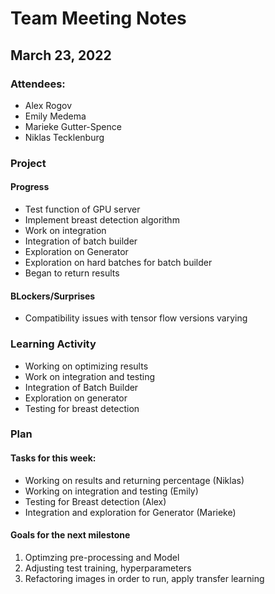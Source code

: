 # Team Meeting Notes
## March 23, 2022

### Attendees:
- Alex Rogov
- Emily Medema
- Marieke Gutter-Spence
- Niklas Tecklenburg

### Project
#### Progress
- Test function of GPU server
- Implement breast detection algorithm 
- Work on integration 
- Integration of batch builder 
- Exploration on Generator 
- Exploration on hard batches for batch builder 
- Began to return results 


#### BLockers/Surprises
- Compatibility issues with tensor flow versions varying


### Learning Activity 
- Working on optimizing results 
- Work on integration and testing 
- Integration of Batch Builder
- Exploration on generator 
- Testing for breast detection


### Plan

#### Tasks for this week:
- Working on results and returning percentage (Niklas)
- Working on integration and testing (Emily)
- Testing for Breast detection (Alex)
- Integration and exploration for Generator (Marieke)

####  Goals for the next milestone
1. Optimzing pre-processing and Model 
2. Adjusting test training, hyperparameters
3. Refactoring images in order to run, apply transfer learning